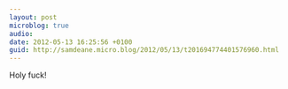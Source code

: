 ```yaml
---
layout: post
microblog: true
audio: 
date: 2012-05-13 16:25:56 +0100
guid: http://samdeane.micro.blog/2012/05/13/t201694774401576960.html
---
```

Holy fuck!
